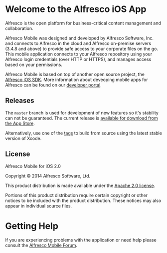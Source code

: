 Welcome to the Alfresco iOS App
===

Alfresco is the open platform for business-critical content management and collaboration.

Alfresco Mobile was designed and developed by Alfresco Software, Inc. and connects to Alfresco in the cloud and Alfresco on-premise servers (3.4.8 and above) to provide safe access to your corporate files on the go. This mobile application connects to your Alfresco repository using your Alfresco login credentials (over HTTP or HTTPS), and manages access based on your permissions.

Alfresco Mobile is based on top of another open source project, the [Alfresco iOS SDK](https://github.com/Alfresco/alfresco-ios-sdk). More information about deveoping mobile apps for Alfresco can be found on our [developer portal](http://developer.alfresco.com/mobile).


Releases
---

The `master` branch is used for development of new features so it's stability can not be guaranteed. The current release is [available for download from the App Store](https://itunes.apple.com/app/alfresco/id459242610?mt=8). 

Alternatively, use one of the [tags](https://github.com/Alfresco/alfresco-ios-app/tags) to build from source using the latest stable version of Xcode.


License
---

Alfresco Mobile for iOS 2.0

Copyright © 2014 Alfresco Software, Ltd.

This product distribution is made available under the [Apache 2.0 license](http://www.apache.org/licenses/LICENSE-2.0.html). 

Portions of this product distribution require certain copyright or other notices to be included with the product distribution. These notices may also appear in individual source files. 


Getting Help
===

If you are experiencing problems with the application or need help please consult the [Alfresco Mobile Forum](https://forums.alfresco.com/forum/end-user-discussions/alfresco-mobile).

